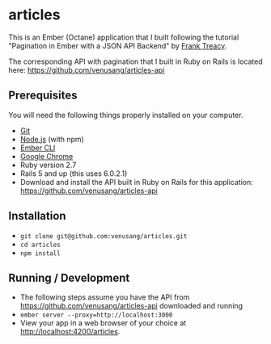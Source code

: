 # articles

This is an Ember (Octane) application that I built following the tutorial "Pagination in Ember with a JSON API Backend" by [Frank Treacy](https://emberigniter.com/pagination-in-ember-with-json-api-backend/).

The corresponding API with pagination that I built in Ruby on Rails is located here: https://github.com/venusang/articles-api

## Prerequisites

You will need the following things properly installed on your computer.

- [Git](https://git-scm.com/)
- [Node.js](https://nodejs.org/) (with npm)
- [Ember CLI](https://ember-cli.com/)
- [Google Chrome](https://google.com/chrome/)
- Ruby version 2.7
- Rails 5 and up (this uses 6.0.2.1)
- Download and install the API built in Ruby on Rails for this application: https://github.com/venusang/articles-api

## Installation

- `git clone git@github.com:venusang/articles.git`
- `cd articles`
- `npm install`

## Running / Development

- The following steps assume you have the API from https://github.com/venusang/articles-api downloaded and running
- `ember server --proxy=http://localhost:3000`
- View your app in a web browser of your choice at [http://localhost:4200/articles](http://localhost:4200/articles).
